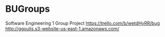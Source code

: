 # BUGroups
Software Engineering 1 Group Project
https://trello.com/b/wetdHyRR/bug
http://ggoulis.s3-website-us-east-1.amazonaws.com/


